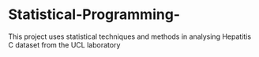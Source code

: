 # Statistical-Programming-
This project uses statistical techniques and methods in analysing Hepatitis C dataset from the UCL laboratory 
